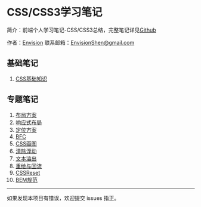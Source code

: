# CSS/CSS3学习笔记

简介：前端个人学习笔记-CSS/CSS3总结，完整笔记详见[Github](https://github.com/MrEnvision/Front-end_learning_notes)

作者：[Envision](https://github.com/MrEnvision)         联系邮箱：[EnvisionShen@gmail.com](mailto:EnvisionShen@gmail.com)



## 基础笔记

1. [CSS基础知识](基础笔记/CSS基础知识.md)



## 专题笔记

1. [布局方案](专题笔记/布局方案.md)
2. [响应式布局](专题笔记/响应式布局.md)
3. [定位方案](专题笔记/定位方案.md)
4. [BFC](专题笔记/BFC.md)
5. [CSS画图](专题笔记/CSS画图.md)
6. [清除浮动](专题笔记/清除浮动.md)
7. [文本溢出](专题笔记/文本溢出.md)
8. [重绘与回流](专题笔记/重绘和回流.md)
9. [CSSReset](专题笔记/CSSReset.md)
10. [BEM规范](专题笔记/BEM规范.md)



------

如果发现本项目有错误，欢迎提交 issues 指正。